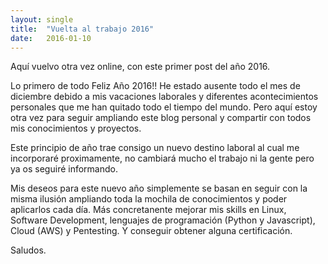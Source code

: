 ```yaml
---
layout: single 
title:  "Vuelta al trabajo 2016"
date:   2016-01-10
---
```


<p class="intro"><span class="dropcap">A</span>quí vuelvo otra vez online, con este primer post del año 2016.</p>

Lo primero de todo Feliz Año 2016!! He estado ausente todo el mes de diciembre debido a mis vacaciones laborales y diferentes acontecimientos personales que me han quitado todo el tiempo del mundo. Pero aquí estoy otra vez para seguir ampliando este blog personal y compartir con todos mis conocimientos y proyectos.

Este principio de año trae consigo un nuevo destino laboral al cual me incorporaré proximamente, no cambiará mucho el trabajo ni la gente pero ya os seguiré informando.

Mis deseos para este nuevo año simplemente se basan en seguir con la misma ilusión ampliando toda la mochila de conocimientos y poder aplicarlos cada día. Más concretanente mejorar mis skills en Linux, Software Development, lenguajes de programación (Python y Javascript), Cloud (AWS) y Pentesting. Y conseguir obtener alguna certificación.

Saludos.






